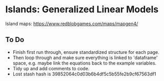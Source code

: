 # Islands: Generalized Linear Models

Island maps: https://www.redblobgames.com/maps/mapgen4/

## To Do
* Finish first run through, ensure standardized structure for each page.
* Then loop through and make sure everything is linked to 'dataframe' space, e.g. maybe link the equations back to the example variables.
* Tidy up and add comments to code.
* Lost stash hash is 39852064c0d03b6b4df5c5b55fe2b9cf67563df1
